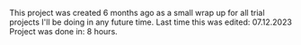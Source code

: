 This project was created 6 months ago as a small wrap up for all trial projects I'll be doing in any future time.
Last time this was edited: 07.12.2023
Project was done in: 8 hours.
